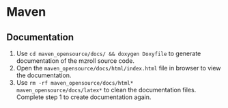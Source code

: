 Maven
=====

## Documentation
1. Use `cd maven_opensource/docs/ && doxygen Doxyfile` to generate documentation of the mzroll source code.
2. Open the `maven_opensource/docs/html/index.html` file in browser to view the documentation.
3. Use `rm -rf maven_opensource/docs/html* maven_opensource/docs/latex*` to clean the documentation files. Complete step 1 to create documentation again.